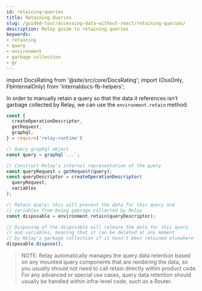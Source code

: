 ```yaml
---
id: retaining-queries
title: Retaining Queries
slug: /guided-tour/accessing-data-without-react/retaining-queries/
description: Relay guide to retaining queries
keywords:
- retaining
- query
- environment
- garbage collection
- gc
---
```


import DocsRating from '@site/src/core/DocsRating';
import {OssOnly, FbInternalOnly} from 'internaldocs-fb-helpers';

In order to manually retain a query so that the data it references isn’t garbage collected by Relay, we can use the `environment.retain` method:

```js
const {
  createOperationDescriptor,
  getRequest,
  graphql,
} = require('relay-runtime')

// Query graphql object
const query = graphql`...`;

// Construct Relay's internal representation of the query
const queryRequest = getRequest(query);
const queryDescriptor = createOperationDescriptor(
  queryRequest,
  variables
);

// Retain query; this will prevent the data for this query and
// variables from being gabrage collected by Relay
const disposable = environment.retain(queryDescriptor);

// Disposing of the disposable will release the data for this query
// and variables, meaning that it can be deleted at any moment
// by Relay's garbage collection if it hasn't been retained elsewhere
disposable.dispose();
```

> NOTE: Relay automatically manages the query data retention based on any mounted query components that are rendering the data, so you usually should not need to call retain directly within product code. For any advanced or special use cases, query data retention should usually be handled within infra-level code, such as a Router.


<DocsRating />
